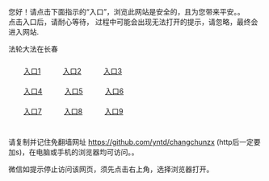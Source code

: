 您好！请点击下面指示的“入口”，浏览此网站是安全的，且为您带来平安。。 <br/>
点击入口后，请耐心等待， 过程中可能会出现无法打开的提示，请忽略，最终会进入网站. </br>

法轮大法在长春<br/>
<div style="padding:10px"><a style="margin:20px" target="_blank" href="https://d200y3wk1pdbf7.cloudfront.net/2Qpsp?zxpgjvtl" id="ccLink1" rel="nofollow">入口1</a> <a target="_blank" style="margin:20px" href="https://du9cbbl3rptfd.cloudfront.net/2Qpsp?wfaqjmgx" id="ccLink2" rel="nofollow">入口2</a> <a style="margin:20px" target="_blank" href="https://d38fm2bjd8ddu3.cloudfront.net/2Qpsp?bsnve" id="ccLink3" rel="nofollow">入口3</a></div>

<div style="padding:10px" ><a style="margin:20px" target="_blank" href="https://d200y3wk1pdbf7.cloudfront.net/2Qpsp?zxpgjvtl" id="ccLink4" rel="nofollow">入口4</a> <a style="margin:20px" href="https://du9cbbl3rptfd.cloudfront.net/2Qpsp?wfaqjmgx" target="_blank" id="ccLink5" rel="nofollow">入口5</a> <a style="margin:20px" href="https://d38fm2bjd8ddu3.cloudfront.net/2Qpsp?bsnve" target="_blank" id="ccLink6" rel="nofollow">入口6</a></div>

<div style="padding:10px"><a style="margin:20px" target="_blank" href="https://d200y3wk1pdbf7.cloudfront.net/2Qpsp?zxpgjvtl" id="ccLink7" rel="nofollow">入口7</a> <a style="margin:20px" href="https://du9cbbl3rptfd.cloudfront.net/2Qpsp?wfaqjmgx" target="_blank" id="ccLink8" rel="nofollow">入口8</a> <a style="margin:20px" target="_blank" href="https://d38fm2bjd8ddu3.cloudfront.net/2Qpsp?bsnve" id="ccLink9" rel="nofollow">入口9</a></div>

<br/>



请复制并记住免翻墙网址 https://github.com/yntd/changchunzx (http后一定要加s)，在电脑或手机的浏览器均可访问。。<br/>

微信如提示停止访问该网页，须先点击右上角，选择浏览器打开。
